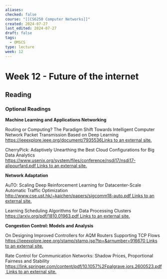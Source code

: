 ```yaml
---
aliases: 
checked: false
course: "[[CS6250 Computer Networks]]"
created: 2024-07-27
last_edited: 2024-07-27
draft: false
tags:
  - OMSCS
type: lecture
week: 12
---
```

# Week 12 - Future of the internet

## Reading

### Optional Readings

**Machine Learning and Applications Networking**

Routing or Computing? The Paradigm Shift Towards Intelligent Computer Network Packet Transmission Based on Deep Learning  
[https://ieeexplore.ieee.org/document/7935536Links to an external site.](https://ieeexplore.ieee.org/document/7935536)

CherryPick: Adaptively Unearthing the Best Cloud Configurations for Big Data Analytics  
[https://www.usenix.org/system/files/conference/nsdi17/nsdi17-alipourfard.pdf Links to an external site.](https://www.usenix.org/system/files/conference/nsdi17/nsdi17-alipourfard.pdf)

**Network Adaptation** 

AuTO: Scaling Deep Reinforcement Learning for Datacenter-Scale Automatic Traffic Optimization  
[http://www.cse.ust.hk/~kaichen/papers/sigcomm18-auto.pdf Links to an external site.](http://www.cse.ust.hk/~kaichen/papers/sigcomm18-auto.pdf)

Learning Scheduling Algorithms for Data Processing Clusters  
[https://arxiv.org/pdf/1810.01963.pdf Links to an external site.](https://arxiv.org/pdf/1810.01963.pdf)

**Congestion Control: Models and Analysis** 

On Designing Improved Controllers for AQM Routers Supporting TCP Flows  
[https://ieeexplore.ieee.org/stamp/stamp.jsp?tp=&arnumber=916670 Links to an external site.](https://ieeexplore.ieee.org/stamp/stamp.jsp?tp=&arnumber=916670)

Rate Control for Communication Networks: Shadow Prices, Proportional Fairness and Stability  
[https://link.springer.com/content/pdf/10.1057%2Fpalgrave.jors.2600523.pdf Links to an external site.](https://link.springer.com/content/pdf/10.1057%2Fpalgrave.jors.2600523.pdf)